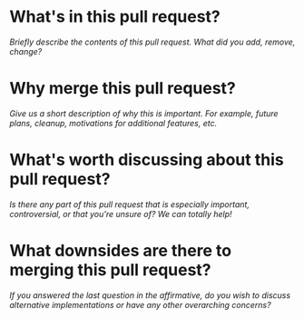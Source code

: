 What's in this pull request?
============================

_Briefly describe the contents of this pull request.  What did you add, remove,
change?_

Why merge this pull request?
============================

_Give us a short description of why this is important.  For example, future
plans, cleanup, motivations for additional features, etc._

What's worth discussing about this pull request?
================================================

_Is there any part of this pull request that is especially important,
controversial, or that you're unsure of?  We can totally help!_

What downsides are there to merging this pull request?
======================================================

_If you answered the last question in the affirmative, do you wish to discuss
alternative implementations or have any other overarching concerns?_

